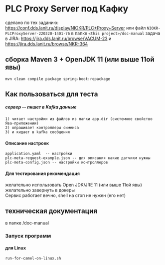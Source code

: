 # PLC Proxy Server под Кафку
сделано по тех заданию: https://conf.dds.lanit.ru/display/NIOKR/PLC+Proxy+Server
или файл `NIOKR-PLCProxyServer-220320-1401-76` в папке `<this project>/doc-manual`
задача в JIRA: https://jira.dds.lanit.ru/browse/VACUM-23 и https://jira.dds.lanit.ru/browse/NKR-364
## сборка Maven 3 + OpenJDK 11 (или выше 11ой явы)
```
mvn clean compile package spring-boot:repackage 
```
## Как пользоваться для теста
##### сервер -- пишет в Kafka данные
    1) читает настройки из файлов из папки app.dir (системное свойство Ява-приложении)
    2) опрашивает контроллеры сименса
    3) и кидает в kafka сообщения
    
#### Описание настроек
    application.yaml  -- настройки
    plc-meta-request-example.json -- для описания какие датчикм нужны
    plc-meta-config.json -- настройки контроллеров

        
#### Для тестирования рекомендация
желательно использовать Open JDK/JRE 11 (или выше 11ой явы)
желательно завернуть в докеры  
Сервис работает вечно, shell на стоп не нужен (его нет)
      
    
## техническая документация 
в папке <this project>/doc-manual

### Запуск программ
#### для Linux
```
run-for-camel-on-linux.sh
```

